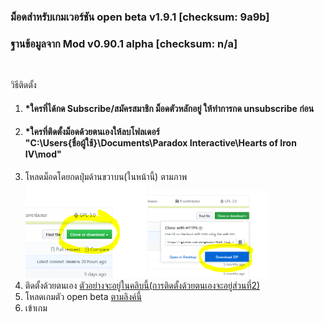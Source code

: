 ### ม็อดสำหรับเกมเวอร์ชัน open beta v1.9.1 [checksum: 9a9b] 
### ฐานข้อมูลจาก Mod v0.90.1 alpha [checksum: n/a] </br>
</br>

วิธีติดตั้ง
 1. #### *ใครที่ได้กด Subscribe/สมัครสมาชิก ม็อดตัวหลักอยู่ ให้ทำการกด unsubscribe ก่อน </br>
 2. #### *ใครที่ติดตั้งม็อดด้วยตนเองให้ลบโฟลเดอร์ </br> "C:\Users\{ชื่อผู้ใช้}\Documents\Paradox Interactive\Hearts of Iron IV\mod" </br>
 3. โหลดม็อดโดยกดปุ่มด้านขวาบน(ในหน้านี้) ตามภาพ </br>
 <img src="docs/images/open_beta/dl_mod1.png" width="40%"> <img src="docs/images/open_beta/dl_mod2.png" width="40%">
 4. ติดตั้งด้วยตนเอง [ตัวอย่างจะอยู่ในคลิบนี้(การติดตั้งด้วยตนเองจะอยู่ส่วนที่2)](https://youtu.be/c_Kt8elBl3Y)
 5. โหลดเกมตัว open beta [ตามลิงค์นี้](https://forum.paradoxplaza.com/forum/index.php?threads/hoi4-1-9-1-beta-patch-available-now.1348928/)
 6. เข้าเกม
